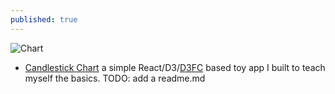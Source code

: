 ```yaml
---
published: true
---
```

![Chart]({{site.baseurl}}/_pages/Screenshot%202019-01-10%2021.41.47.png)
- [Candlestick Chart](https://github.com/surajsharma/Candlestick-Chart) a simple React/D3/[D3FC](https://d3fc.io/) based toy app I built to teach myself the basics. TODO: add a readme.md